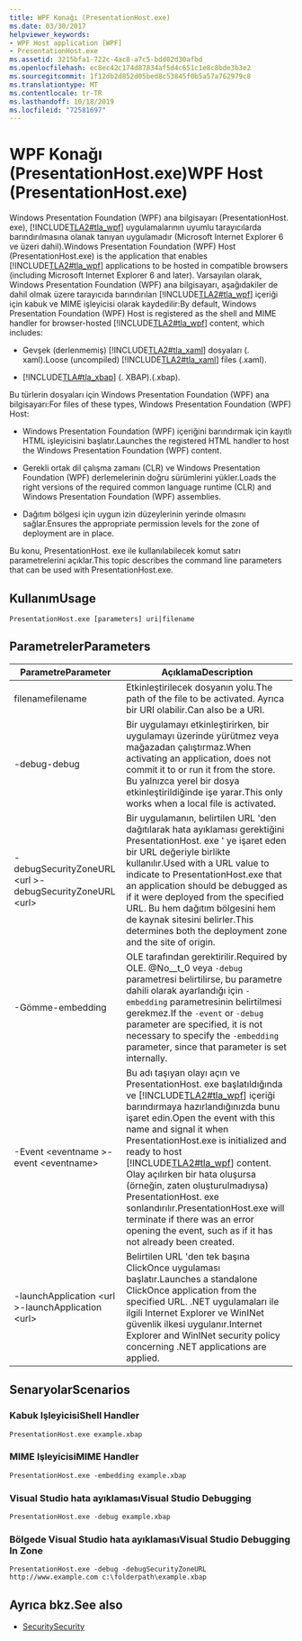```yaml
---
title: WPF Konağı (PresentationHost.exe)
ms.date: 03/30/2017
helpviewer_keywords:
- WPF Host application [WPF]
- PresentationHost.exe
ms.assetid: 3215bfa1-722c-4ac8-a7c5-bdd02d30afbd
ms.openlocfilehash: ec8ec42c174d87834af5d4c651c1e8c8bde3b3e2
ms.sourcegitcommit: 1f12db2d852d05bed8c53845f0b5a57a762979c8
ms.translationtype: MT
ms.contentlocale: tr-TR
ms.lasthandoff: 10/18/2019
ms.locfileid: "72581697"
---
```

# <a name="wpf-host-presentationhostexe"></a><span data-ttu-id="1dc8c-102">WPF Konağı (PresentationHost.exe)</span><span class="sxs-lookup"><span data-stu-id="1dc8c-102">WPF Host (PresentationHost.exe)</span></span>
<span data-ttu-id="1dc8c-103">Windows Presentation Foundation (WPF) ana bilgisayarı (PresentationHost. exe), [!INCLUDE[TLA2#tla_wpf](../../../../includes/tla2sharptla-wpf-md.md)] uygulamalarının uyumlu tarayıcılarda barındırılmasına olanak tanıyan uygulamadır (Microsoft Internet Explorer 6 ve üzeri dahil).</span><span class="sxs-lookup"><span data-stu-id="1dc8c-103">Windows Presentation Foundation (WPF) Host (PresentationHost.exe) is the application that enables [!INCLUDE[TLA2#tla_wpf](../../../../includes/tla2sharptla-wpf-md.md)] applications to be hosted in compatible browsers (including Microsoft Internet Explorer 6 and later).</span></span> <span data-ttu-id="1dc8c-104">Varsayılan olarak, Windows Presentation Foundation (WPF) ana bilgisayarı, aşağıdakiler de dahil olmak üzere tarayıcıda barındırılan [!INCLUDE[TLA2#tla_wpf](../../../../includes/tla2sharptla-wpf-md.md)] içeriği için kabuk ve MIME işleyicisi olarak kaydedilir:</span><span class="sxs-lookup"><span data-stu-id="1dc8c-104">By default, Windows Presentation Foundation (WPF) Host is registered as the shell and MIME handler for browser-hosted [!INCLUDE[TLA2#tla_wpf](../../../../includes/tla2sharptla-wpf-md.md)] content, which includes:</span></span>  
  
- <span data-ttu-id="1dc8c-105">Gevşek (derlenmemiş) [!INCLUDE[TLA2#tla_xaml](../../../../includes/tla2sharptla-xaml-md.md)] dosyaları (. xaml).</span><span class="sxs-lookup"><span data-stu-id="1dc8c-105">Loose (uncompiled) [!INCLUDE[TLA2#tla_xaml](../../../../includes/tla2sharptla-xaml-md.md)] files (.xaml).</span></span>  
  
- [!INCLUDE[TLA#tla_xbap](../../../../includes/tlasharptla-xbap-md.md)] <span data-ttu-id="1dc8c-106">(. XBAP).</span><span class="sxs-lookup"><span data-stu-id="1dc8c-106">(.xbap).</span></span>  
  
 <span data-ttu-id="1dc8c-107">Bu türlerin dosyaları için Windows Presentation Foundation (WPF) ana bilgisayarı:</span><span class="sxs-lookup"><span data-stu-id="1dc8c-107">For files of these types, Windows Presentation Foundation (WPF) Host:</span></span>  
  
- <span data-ttu-id="1dc8c-108">Windows Presentation Foundation (WPF) içeriğini barındırmak için kayıtlı HTML işleyicisini başlatır.</span><span class="sxs-lookup"><span data-stu-id="1dc8c-108">Launches the registered HTML handler to host the Windows Presentation Foundation (WPF) content.</span></span>  
  
- <span data-ttu-id="1dc8c-109">Gerekli ortak dil çalışma zamanı (CLR) ve Windows Presentation Foundation (WPF) derlemelerinin doğru sürümlerini yükler.</span><span class="sxs-lookup"><span data-stu-id="1dc8c-109">Loads the right versions of the required common language runtime (CLR) and Windows Presentation Foundation (WPF) assemblies.</span></span>  
  
- <span data-ttu-id="1dc8c-110">Dağıtım bölgesi için uygun izin düzeylerinin yerinde olmasını sağlar.</span><span class="sxs-lookup"><span data-stu-id="1dc8c-110">Ensures the appropriate permission levels for the zone of deployment are in place.</span></span>  
  
 <span data-ttu-id="1dc8c-111">Bu konu, PresentationHost. exe ile kullanılabilecek komut satırı parametrelerini açıklar.</span><span class="sxs-lookup"><span data-stu-id="1dc8c-111">This topic describes the command line parameters that can be used with PresentationHost.exe.</span></span>  
  
## <a name="usage"></a><span data-ttu-id="1dc8c-112">Kullanım</span><span class="sxs-lookup"><span data-stu-id="1dc8c-112">Usage</span></span>  
 `PresentationHost.exe [parameters] uri|filename`  
  
## <a name="parameters"></a><span data-ttu-id="1dc8c-113">Parametreler</span><span class="sxs-lookup"><span data-stu-id="1dc8c-113">Parameters</span></span>  
  
|<span data-ttu-id="1dc8c-114">Parametre</span><span class="sxs-lookup"><span data-stu-id="1dc8c-114">Parameter</span></span>|<span data-ttu-id="1dc8c-115">Açıklama</span><span class="sxs-lookup"><span data-stu-id="1dc8c-115">Description</span></span>|  
|---------------|-----------------|  
|<span data-ttu-id="1dc8c-116">filename</span><span class="sxs-lookup"><span data-stu-id="1dc8c-116">filename</span></span>|<span data-ttu-id="1dc8c-117">Etkinleştirilecek dosyanın yolu.</span><span class="sxs-lookup"><span data-stu-id="1dc8c-117">The path of the file to be activated.</span></span> <span data-ttu-id="1dc8c-118">Ayrıca bir URI olabilir.</span><span class="sxs-lookup"><span data-stu-id="1dc8c-118">Can also be a URI.</span></span>|  
|<span data-ttu-id="1dc8c-119">-debug</span><span class="sxs-lookup"><span data-stu-id="1dc8c-119">-debug</span></span>|<span data-ttu-id="1dc8c-120">Bir uygulamayı etkinleştirirken, bir uygulamayı üzerinde yürütmez veya mağazadan çalıştırmaz.</span><span class="sxs-lookup"><span data-stu-id="1dc8c-120">When activating an application, does not commit it to or run it from the store.</span></span> <span data-ttu-id="1dc8c-121">Bu yalnızca yerel bir dosya etkinleştirildiğinde işe yarar.</span><span class="sxs-lookup"><span data-stu-id="1dc8c-121">This only works when a local file is activated.</span></span>|  
|<span data-ttu-id="1dc8c-122">-debugSecurityZoneURL \<url ></span><span class="sxs-lookup"><span data-stu-id="1dc8c-122">-debugSecurityZoneURL \<url></span></span>|<span data-ttu-id="1dc8c-123">Bir uygulamanın, belirtilen URL 'den dağıtılarak hata ayıklaması gerektiğini PresentationHost. exe ' ye işaret eden bir URL değeriyle birlikte kullanılır.</span><span class="sxs-lookup"><span data-stu-id="1dc8c-123">Used with a URL value to indicate to PresentationHost.exe that an application should be debugged as if it were deployed from the specified URL.</span></span> <span data-ttu-id="1dc8c-124">Bu hem dağıtım bölgesini hem de kaynak sitesini belirler.</span><span class="sxs-lookup"><span data-stu-id="1dc8c-124">This determines both the deployment zone and the site of origin.</span></span>|  
|<span data-ttu-id="1dc8c-125">-Gömme</span><span class="sxs-lookup"><span data-stu-id="1dc8c-125">-embedding</span></span>|<span data-ttu-id="1dc8c-126">OLE tarafından gerektirilir.</span><span class="sxs-lookup"><span data-stu-id="1dc8c-126">Required by OLE.</span></span> <span data-ttu-id="1dc8c-127">@No__t_0 veya `-debug` parametresi belirtilirse, bu parametre dahili olarak ayarlandığı için `-embedding` parametresinin belirtilmesi gerekmez.</span><span class="sxs-lookup"><span data-stu-id="1dc8c-127">If the `-event` or `-debug` parameter are specified, it is not necessary to specify the `-embedding` parameter, since that parameter is set internally.</span></span>|  
|<span data-ttu-id="1dc8c-128">-Event \<eventname ></span><span class="sxs-lookup"><span data-stu-id="1dc8c-128">-event \<eventname></span></span>|<span data-ttu-id="1dc8c-129">Bu adı taşıyan olayı açın ve PresentationHost. exe başlatıldığında ve [!INCLUDE[TLA2#tla_wpf](../../../../includes/tla2sharptla-wpf-md.md)] içeriği barındırmaya hazırlandığınızda bunu işaret edin.</span><span class="sxs-lookup"><span data-stu-id="1dc8c-129">Open the event with this name and signal it when PresentationHost.exe is initialized and ready to host [!INCLUDE[TLA2#tla_wpf](../../../../includes/tla2sharptla-wpf-md.md)] content.</span></span> <span data-ttu-id="1dc8c-130">Olay açılırken bir hata oluşursa (örneğin, zaten oluşturulmadıysa) PresentationHost. exe sonlandırılır.</span><span class="sxs-lookup"><span data-stu-id="1dc8c-130">PresentationHost.exe will terminate if there was an error opening the event, such as if it has not already been created.</span></span>|  
|<span data-ttu-id="1dc8c-131">-launchApplication \<url ></span><span class="sxs-lookup"><span data-stu-id="1dc8c-131">-launchApplication \<url></span></span>|<span data-ttu-id="1dc8c-132">Belirtilen URL 'den tek başına ClickOnce uygulaması başlatır.</span><span class="sxs-lookup"><span data-stu-id="1dc8c-132">Launches a standalone ClickOnce application from the specified URL.</span></span> <span data-ttu-id="1dc8c-133">.NET uygulamaları ile ilgili Internet Explorer ve WinINet güvenlik ilkesi uygulanır.</span><span class="sxs-lookup"><span data-stu-id="1dc8c-133">Internet Explorer and WinINet security policy concerning .NET applications are applied.</span></span>|  
  
## <a name="scenarios"></a><span data-ttu-id="1dc8c-134">Senaryolar</span><span class="sxs-lookup"><span data-stu-id="1dc8c-134">Scenarios</span></span>  
  
### <a name="shell-handler"></a><span data-ttu-id="1dc8c-135">Kabuk Işleyicisi</span><span class="sxs-lookup"><span data-stu-id="1dc8c-135">Shell Handler</span></span>  
 `PresentationHost.exe example.xbap`  
  
### <a name="mime-handler"></a><span data-ttu-id="1dc8c-136">MIME Işleyicisi</span><span class="sxs-lookup"><span data-stu-id="1dc8c-136">MIME Handler</span></span>  
 `PresentationHost.exe -embedding example.xbap`  
  
### <a name="visual-studio-debugging"></a><span data-ttu-id="1dc8c-137">Visual Studio hata ayıklaması</span><span class="sxs-lookup"><span data-stu-id="1dc8c-137">Visual Studio Debugging</span></span>  
 `PresentationHost.exe -debug example.xbap`  
  
### <a name="visual-studio-debugging-in-zone"></a><span data-ttu-id="1dc8c-138">Bölgede Visual Studio hata ayıklaması</span><span class="sxs-lookup"><span data-stu-id="1dc8c-138">Visual Studio Debugging In Zone</span></span>  
 `PresentationHost.exe -debug -debugSecurityZoneURL http://www.example.com c:\folderpath\example.xbap`  
  
## <a name="see-also"></a><span data-ttu-id="1dc8c-139">Ayrıca bkz.</span><span class="sxs-lookup"><span data-stu-id="1dc8c-139">See also</span></span>

- [<span data-ttu-id="1dc8c-140">Security</span><span class="sxs-lookup"><span data-stu-id="1dc8c-140">Security</span></span>](../security-wpf.md)
